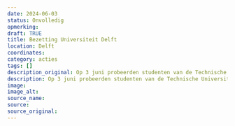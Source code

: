 ```yaml
---
date: 2024-06-03
status: Onvolledig
opmerking: 
draft: TRUE
title: Bezetting Universiteit Delft
location: Delft
coordinates: 
category: acties
tags: []
description_original: Op 3 juni probeerden studenten van de Technische Universiteit Delft een gebouw te bezetten, wat door de politie werd verhinderd. Meer dan 15 studenten werden gearresteerd.
description: Op 3 juni probeerden studenten van de Technische Universiteit Delft een gebouw te bezetten, wat door de politie werd verhinderd. Meer dan 15 studenten werden gearresteerd.
image: 
image_alt: 
source_name: 
source: 
source_original: 
---
```

